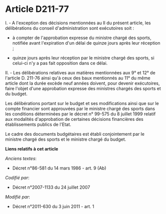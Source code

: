 # Article D211-77

I. - A l'exception des décisions mentionnées au II du présent article, les délibérations du conseil d'administration sont
exécutoires soit : 

- à compter de l'approbation expresse du ministre chargé des sports, notifiée avant l'expiration d'un délai de quinze jours
après leur réception ; 

- quinze jours après leur réception par le ministre chargé des sports, si celui-ci n'y a pas fait opposition dans ce délai. 

II. - Les délibérations relatives aux matières mentionnées aux 9° et 12° de l'article D. 211-76 ainsi qu'à ceux des baux
mentionnés au 11° du même article dont la durée excède neuf années doivent, pour devenir exécutoires, faire l'objet d'une
approbation expresse des ministres chargés des sports et du budget. 

Les délibérations portant sur le budget et ses modifications ainsi que sur le compte financier sont approuvées par le
ministre chargé des sports dans les conditions déterminées par le décret n° 99-575 du 8 juillet 1999 relatif aux modalités
d'approbation de certaines décisions financières des établissements publics de l'Etat. 

Le cadre des documents budgétaires est établi conjointement par le ministre chargé des sports et le ministre chargé du
budget.

**Liens relatifs à cet article**

_Anciens textes_:

  - Décret n°86-581 du 14 mars 1986 - art. 9 (Ab)

_Codifié par_:

  - Décret n°2007-1133 du 24 juillet 2007

_Modifié par_:

  - Décret n°2011-630 du 3 juin 2011 - art. 1
